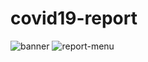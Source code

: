 # covid19-report
![banner](https://user-images.githubusercontent.com/45657381/129396388-3f370f8e-bd2b-4680-9c98-616d87b03047.png)
![report-menu](https://user-images.githubusercontent.com/45657381/129396399-9552b7a5-93bd-46dc-a4aa-13a073144d66.png)

